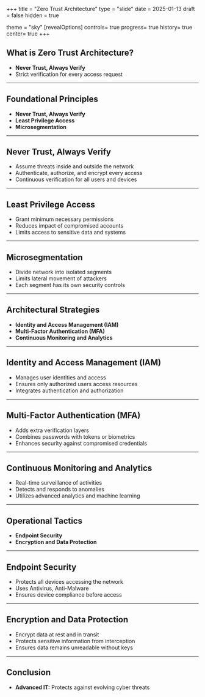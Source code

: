 +++
title = "Zero Trust Architecture"
type = "slide"
date = 2025-01-13
draft = false
hidden = true

theme = "sky"
[revealOptions]
controls= true
progress= true
history= true
center= true
+++

## What is Zero Trust Architecture?

- **Never Trust, Always Verify**
- Strict verification for every access request

---

## Foundational Principles

- **Never Trust, Always Verify**
- **Least Privilege Access**
- **Microsegmentation**

---

## Never Trust, Always Verify

- Assume threats inside and outside the network
- Authenticate, authorize, and encrypt every access
- Continuous verification for all users and devices

---

## Least Privilege Access

- Grant minimum necessary permissions
- Reduces impact of compromised accounts
- Limits access to sensitive data and systems

---

## Microsegmentation

- Divide network into isolated segments
- Limits lateral movement of attackers
- Each segment has its own security controls

---

## Architectural Strategies

- **Identity and Access Management (IAM)**
- **Multi-Factor Authentication (MFA)**
- **Continuous Monitoring and Analytics**

---

## Identity and Access Management (IAM)

- Manages user identities and access
- Ensures only authorized users access resources
- Integrates authentication and authorization

---

## Multi-Factor Authentication (MFA)

- Adds extra verification layers
- Combines passwords with tokens or biometrics
- Enhances security against compromised credentials

---

## Continuous Monitoring and Analytics

- Real-time surveillance of activities
- Detects and responds to anomalies
- Utilizes advanced analytics and machine learning

---

## Operational Tactics

- **Endpoint Security**
- **Encryption and Data Protection**

---

## Endpoint Security

- Protects all devices accessing the network
- Uses Antivirus, Anti-Malware
- Ensures device compliance before access

---

## Encryption and Data Protection

- Encrypt data at rest and in transit
- Protects sensitive information from interception
- Ensures data remains unreadable without keys

---

## Conclusion

- **Advanced IT:** Protects against evolving cyber threats
